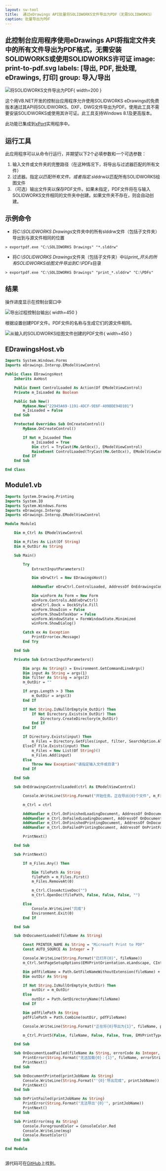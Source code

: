 ```yaml
---
layout: sw-tool
title:  通过eDrawings API批量将SOLIDWORKS文件导出为PDF（无需SOLIDWORKS）
caption: 批量导出为PDF
---
```

 此控制台应用程序使用eDrawings API将指定文件夹中的所有文件导出为PDF格式，无需安装SOLIDWORKS或使用SOLIDWORKS许可证
image: print-to-pdf.svg
labels: [导出, PDF, 批处理, eDrawings, 打印]
group: 导入/导出
---
![将SOLIDWORKS文件导出为PDF](print-to-pdf.svg){ width=200 }

这个用VB.NET开发的控制台应用程序允许使用SOLIDWORKS eDrawings的免费版本通过其API将SOLIDWORKS、DXF、DWG文件导出为PDF。使用此工具不需要安装SOLIDWORKS或使用其许可证。此工具支持Windows 8.1及更高版本。

此功能已集成到[xPort](https://cadplus.xarial.com/xport/)实用程序中。

## 运行工具

此应用程序可以从命令行运行，并期望以下2个必填参数和一个可选参数：

1. 输入文件或文件夹的完整路径（在这种情况下，将导出与过滤器匹配的所有文件）
2. 过滤器。指定*以匹配所有文件。或者指定*.slddrw以匹配所有SOLIDWORKS绘图文件
3. （可选）输出文件夹以保存PDF文件。如果未指定，PDF文件将在与输入SOLIDWORKS文件相同的文件夹中创建。如果文件夹不存在，则会自动创建。

## 示例命令

* 将*C:\SOLIDWORKS Drawings*文件夹中的所有slddrw文件（包括子文件夹）导出到与源文件相同的位置

~~~
> exportpdf.exe "C:\SOLIDWORKS Drawings" "*.slddrw"
~~~

* 将*C:\SOLIDWORKS Drawings*文件夹（包括子文件夹）中以*print_*开头的所有SOLIDWORKS绘图文件导出到*C:\PDFs*目录

~~~
> exportpdf.exe "C:\SOLIDWORKS Drawings" "print_*.slddrw" "C:\PDFs"
~~~

## 结果

操作进度显示在控制台窗口中

![导出过程控制台输出](export-results-console.png){ width=450 }

根据设置创建PDF文件。PDF文件的名称与生成它们的源文件相同。

![从输入的SOLIDWORKS绘图文件创建的PDF文件](exported-pdfs.png){ width=450 }

## EDrawingsHost.vb

~~~ vb
Imports System.Windows.Forms
Imports eDrawings.Interop.EModelViewControl

Public Class EDrawingsHost
    Inherits AxHost

    Public Event ControlLoaded As Action(Of EModelViewControl)
    Private m_IsLoaded As Boolean

    Public Sub New()
        MyBase.New("22945A69-1191-4DCF-9E6F-409BDE94D101")
        m_IsLoaded = False
    End Sub

    Protected Overrides Sub OnCreateControl()
        MyBase.OnCreateControl()

        If Not m_IsLoaded Then
            m_IsLoaded = True
            Dim ctrl = TryCast(Me.GetOcx(), EModelViewControl)
            RaiseEvent ControlLoaded(TryCast(Me.GetOcx(), EModelViewControl))
        End If
    End Sub

End Class

~~~



## Module1.vb

~~~ vb
Imports System.Drawing.Printing
Imports System.IO
Imports System.Windows.Forms
Imports eDrawings.Interop
Imports eDrawings.Interop.EModelViewControl

Module Module1

    Dim m_Ctrl As EModelViewControl

    Dim m_Files As List(Of String)
    Dim m_OutDir As String

    Sub Main()

        Try
            ExtractInputParameters()

            Dim eDrwCtrl = New EDrawingsHost()

            AddHandler eDrwCtrl.ControlLoaded, AddressOf OnEdrawingsControlLoaded

            Dim winForm As Form = New Form
            winForm.Controls.Add(eDrwCtrl)
            eDrwCtrl.Dock = DockStyle.Fill
            winForm.ShowIcon = False
            winForm.ShowInTaskbar = False
            winForm.WindowState = FormWindowState.Minimized
            winForm.ShowDialog()

        Catch ex As Exception
            PrintError(ex.Message)
        End Try

    End Sub

    Private Sub ExtractInputParameters()

        Dim args As String() = Environment.GetCommandLineArgs()
        Dim input As String = args(1)
        Dim filter As String = args(2)
        m_OutDir = ""

        If args.Length > 3 Then
            m_OutDir = args(3)
        End If

        If Not String.IsNullOrEmpty(m_OutDir) Then
            If Not Directory.Exists(m_OutDir) Then
                Directory.CreateDirectory(m_OutDir)
            End If
        End If

        If Directory.Exists(input) Then
            m_Files = Directory.GetFiles(input, filter, SearchOption.AllDirectories).ToList()
        ElseIf File.Exists(input) Then
            m_Files = New List(Of String)()
            m_Files.Add(input)
        Else
            Throw New Exception("请指定输入文件或目录")
        End If

    End Sub

    Sub OnEdrawingsControlLoaded(ctrl As EModelViewControl)

        Console.WriteLine(String.Format("开始任务。正在导出{0}个文件", m_Files.Count))

        m_Ctrl = ctrl

        AddHandler m_Ctrl.OnFinishedLoadingDocument, AddressOf OnDocumentLoaded
        AddHandler m_Ctrl.OnFailedLoadingDocument, AddressOf OnDocumentLoadFailed
        AddHandler m_Ctrl.OnFinishedPrintingDocument, AddressOf OnDocumentPrinted
        AddHandler m_Ctrl.OnFailedPrintingDocument, AddressOf OnPrintFailed

        PrintNext()

    End Sub

    Sub PrintNext()

        If m_Files.Any() Then

            Dim filePath As String
            filePath = m_Files.First()
            m_Files.RemoveAt(0)

            m_Ctrl.CloseActiveDoc("")
            m_Ctrl.OpenDoc(filePath, False, False, False, "")

        Else
            Console.WriteLine("完成")
            Environment.Exit(0)
        End If

    End Sub

    Sub OnDocumentLoaded(fileName As String)

        Const PRINTER_NAME As String = "Microsoft Print to PDF"
        Const AUTO_SOURCE As Integer = 7

        Console.WriteLine(String.Format("已打开{0}", fileName))
        m_Ctrl.SetPageSetupOptions(EMVPrintOrientation.eLandscape, CInt(PaperKind.A4), 100, 100, 1, AUTO_SOURCE, PRINTER_NAME, 0, 0, 0, 0)

        Dim pdfFileName = Path.GetFileNameWithoutExtension(fileName) + ".pdf"
        Dim outDir As String

        If Not String.IsNullOrEmpty(m_OutDir) Then
            outDir = m_OutDir
        Else
            outDir = Path.GetDirectoryName(fileName)
        End If

        Dim pdfFilePath As String
        pdfFilePath = Path.Combine(outDir, pdfFileName)

        Console.WriteLine(String.Format("正在将{0}导出为{1}", fileName, pdfFilePath))

        m_Ctrl.Print5(False, fileName, False, False, True, EMVPrintType.eOneToOne, 1, 0, 0, True, 1, 1, pdfFilePath)

    End Sub

    Sub OnDocumentLoadFailed(fileName As String, errorCode As Integer, errorString As String)
        PrintError(String.Format("无法加载{0}：{1}", fileName, errorString))
        PrintNext()
    End Sub

    Sub OnDocumentPrinted(printJobName As String)
        Console.WriteLine(String.Format("'{0}'导出完成", printJobName))
        PrintNext()
    End Sub

    Sub OnPrintFailed(printJobName As String)
        PrintError(String.Format("无法导出'{0}'", printJobName))
        PrintNext()
    End Sub

    Sub PrintError(msg As String)
        Console.ForegroundColor = ConsoleColor.Red
        Console.WriteLine(msg)
        Console.ResetColor()
    End Sub

End Module



~~~



源代码可在[GitHub](https://github.com/codestackdev/solidworks-api-examples/tree/master/edrawings-api/BatchExportPdf)上找到。